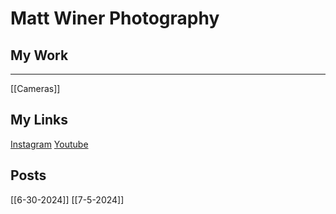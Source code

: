 # Matt Winer Photography
## My Work
---

[[Cameras]]
## My Links
[Instagram](https://www.instagram.com/matwinphotos/)
[Youtube](https://www.youtube.com/@komradfrostie)
## Posts
[[6-30-2024]]
[[7-5-2024]]
